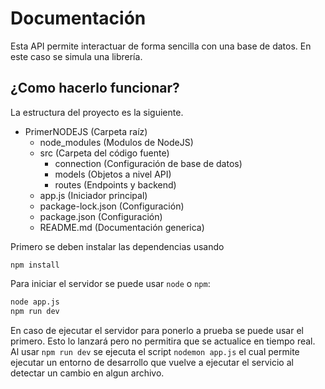 # Documentación
Esta API permite interactuar de forma sencilla con una base de datos. En este caso se simula una librería.

## ¿Como hacerlo funcionar?
La estructura del proyecto es la siguiente.
 - PrimerNODEJS (Carpeta raíz)
   - node_modules (Modulos de NodeJS)
   - src (Carpeta del código fuente)
     - connection (Configuración de base de datos)
     - models (Objetos a nivel API)
     - routes (Endpoints y backend)
   - app.js (Iniciador principal)
   - package-lock.json (Configuración)
   - package.json (Configuración)
   - README.md (Documentación generica)

Primero se deben instalar las dependencias usando
```
npm install
```

Para iniciar el servidor se puede usar `node` o `npm`:
```sh
node app.js
npm run dev
```
En caso de ejecutar el servidor para ponerlo a prueba se puede usar el primero. Esto lo lanzará pero no permitira que se actualice en tiempo real.
Al usar `npm run dev` se ejecuta el script `nodemon app.js` el cual permite ejecutar un entorno de desarrollo que vuelve a ejecutar el servicio al detectar un cambio en algun archivo.